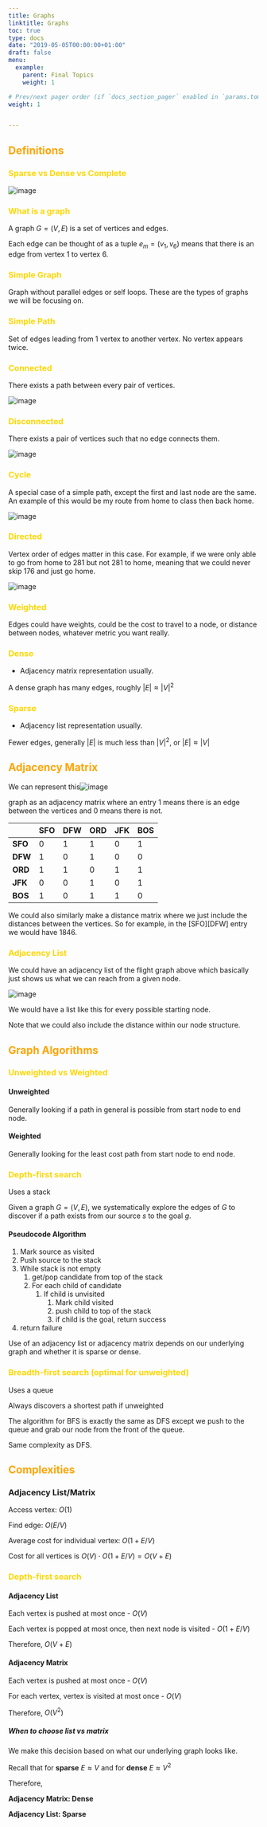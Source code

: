 ```yaml
---
title: Graphs
linktitle: Graphs
toc: true
type: docs
date: "2019-05-05T00:00:00+01:00"
draft: false
menu:
  example:
    parent: Final Topics
    weight: 1

# Prev/next pager order (if `docs_section_pager` enabled in `params.toml`)
weight: 1


---
```




## <span style="color:orange">Definitions</span>

### <span style="color:gold">Sparse vs Dense vs Complete</span>

![image](/notes/eecs281/images/graphexamples.png)

### <span style="color:gold">What is a graph</span>

A graph $G = (V, E)$ is a set of vertices and edges.

Each edge can be thought of as a tuple $e_m = (v_1, v_6)$  means that there is an edge from vertex 1 to vertex 6.

### <span style="color:gold">Simple Graph</span>

Graph without parallel edges or self loops. These are the types of graphs we will be focusing on.

### <span style="color:gold">Simple Path</span>

Set of edges leading from 1 vertex to another vertex. No vertex appears twice.

### <span style="color:gold">Connected</span>

There exists a path between every pair of vertices.

![image](/notes/eecs281/images/connected.png)

### <span style="color:gold">Disconnected</span>

There exists a pair of vertices such that no edge connects them.

![image](/notes/eecs281/images/disconnected.png)

### <span style="color:gold">Cycle</span>

A special case of a simple path, except the first and last node are the same. An example of this would be my route from home to class then back home.

![image](/notes/eecs281/images/directed.png)

### <span style="color:gold">Directed</span>

Vertex order of edges matter in this case. For example, if we were only able to go from home to 281 but not 281 to home, meaning that we could never skip 176 and just go home.

![image](/notes/eecs281/images/directed.png)

### <span style="color:gold">Weighted</span>

Edges could have weights, could be the cost to travel to a node, or distance between nodes, whatever metric you want really.

### <span style="color:gold">Dense</span>

- Adjacency matrix representation usually.

A dense graph has many edges, roughly $|E| \approx |V|^2$

### <span style="color:gold">Sparse</span>

- Adjacency list representation usually.

Fewer edges, generally $|E|$ is much less than $|V|^2$, or $|E| \approx |V|$

## <span style="color:orange">Adjacency Matrix</span>

We can represent this![image](/notes/eecs281/images/flight.png)

 graph as an adjacency matrix where an entry $1$ means there is an edge between the vertices and $0$ means there is not.

|         | **SFO** | **DFW** | **ORD** | **JFK** | **BOS** |
| ------- | ------- | ------- | ------- | ------- | ------- |
| **SFO** | 0       | 1       | 1       | 0       | 1       |
| **DFW** | 1       | 0       | 1       | 0       | 0       |
| **ORD** | 1       | 1       | 0       | 1       | 1       |
| **JFK** | 0       | 0       | 1       | 0       | 1       |
| **BOS** | 1       | 0       | 1       | 1       | 0       |

We could also similarly make a distance matrix where we just include the distances between the vertices. So for example, in the [SFO][DFW\] entry we would have $1846$. 

### <span style="color:gold">Adjacency List</span>

We could have an adjacency list of the flight graph above which basically just shows us what we can reach from a given node.

![image](/notes/eecs281/images/adjlist.png)

We would have a list like this for every possible starting node.

Note that we could also include the distance within our node structure.

## <span style="color:orange">Graph Algorithms</span>

### <span style="color:gold">Unweighted vs Weighted</span>

#### Unweighted

Generally looking if a path in general is possible from start node to end node.

#### Weighted

Generally looking for the least cost path from start node to end node.

### <span style="color:gold">Depth-first search</span>

Uses a stack

Given a graph $G=(V,E)$, we systematically explore the edges of $G$ to discover if a path exists from our source $s$ to the goal $g$. 

#### Pseudocode Algorithm

1. Mark source as visited
2. Push source to the stack
3. While stack is not empty
   1. get/pop candidate from top of the stack
   2. For each child of candidate
      1. If child is unvisited
         1. Mark child visited
         2. push child to top of the stack
         3. if child is the goal, return success
4. return failure

Use of an adjacency list or adjacency matrix depends on our underlying graph and whether it is sparse or dense.

### <span style="color:gold">Breadth-first search (optimal for unweighted)</span>

Uses a queue

Always discovers a shortest path if unweighted 

The algorithm for BFS is exactly the same as DFS except we push to the queue and grab our node from the front of the queue. 

Same complexity as DFS.

## <span style="color:orange">Complexities</span>

### Adjacency List/Matrix

Access vertex: $O(1)$

Find edge: $O(E/V)$

Average cost for individual vertex: $O(1+E/V)$

Cost for all vertices is $O(V) \cdot O(1+E/V) = O(V+E)$

### <span style="color:gold">Depth-first search</span>

#### Adjacency List

Each vertex is pushed at most once - $O(V)$

Each vertex is popped at most once, then next node is visited - $O(1 + E/V)$

Therefore, $O(V+E)$

#### Adjacency Matrix

Each vertex is pushed at most once - $O(V)$

For each vertex, vertex is visited at most once - $O(V)$

Therefore, $O(V^2)$

##### When to choose list vs matrix

We make this decision based on what our underlying graph looks like.

Recall that for **sparse** $E \approx V$ and for **dense** $E \approx V^2$

Therefore,

**Adjacency Matrix: Dense**

**Adjacency List: Sparse**











